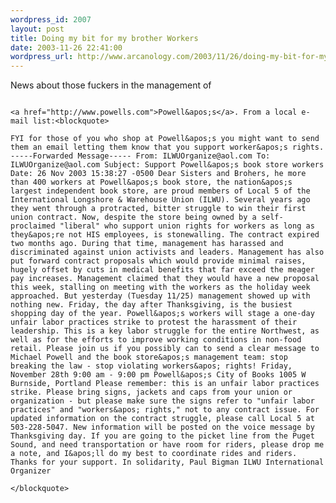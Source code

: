 ```yaml
--- 
wordpress_id: 2007
layout: post
title: Doing my bit for my brother Workers
date: 2003-11-26 22:41:00
wordpress_url: http://www.arcanology.com/2003/11/26/doing-my-bit-for-my-brother-workers/
---
```

News about those fuckers in the management of 
                                                                                                                                                        
                                                                                                                                                        <a href="http://www.powells.com">Powell&apos;s</a>. From a local e-mail list:<blockquote>
                                                                                                                                                          FYI for those of you who shop at Powell&apos;s you might want to send them an email letting them know that you support worker&apos;s rights. -----Forwarded Message----- From: ILWUOrganize@aol.com To: ILWUOrganize@aol.com Subject: Support Powell&apos;s book store workers Date: 26 Nov 2003 15:38:27 -0500 Dear Sisters and Brohers, he more than 400 workers at Powell&apos;s book store, the nation&apos;s largest independent book store, are proud members of Local 5 of the International Longshore & Warehouse Union (ILWU). Several years ago they went through a protracted, bitter struggle to win their first union contract. Now, despite the store being owned by a self-proclaimed "liberal" who support union rights for workers as long as they&apos;re not HIS employees, is stonewalling. The contract expired two months ago. During that time, management has harassed and discriminated against union activists and leaders. Management has also put forward contract proposals which would provide minimal raises, hugely offset by cuts in medical benefits that far exceed the meager pay increases. Management claimed that they would have a new proposal this week, stalling on meeting with the workers as the holiday week approached. But yesterday (Tuesday 11/25) management showed up with nothing new. Friday, the day after Thanksgiving, is the busiest shopping day of the year. Powell&apos;s workers will stage a one-day unfair labor practices strike to protest the harassment of their leadership. This is a key labor struggle for the entire Northwest, as well as for the efforts to improve working conditions in non-food retail. Please join us if you possibly can to send a clear message to Michael Powell and the book store&apos;s management team: stop breaking the law - stop violating workers&apos; rights! Friday, November 28th 9:00 am - 9:00 pm Powell&apos;s City of Books 1005 W Burnside, Portland Please remember: this is an unfair labor practices strike. Please bring signs, jackets and caps from your union or organization - but please make sure the signs refer to "unfair labor practices" and "workers&apos; rights," not to any contract issue. For updated information on the contract struggle, please call Local 5 at 503-228-5047. New information will be posted on the voice message by Thanksgiving day. If you are going to the picket line from the Puget Sound, and need transportation or have room for riders, please drop me a note, and I&apos;ll do my best to coordinate rides and riders. Thanks for your support. In solidarity, Paul Bigman ILWU International Organizer
                                                                                                                                                        </blockquote>